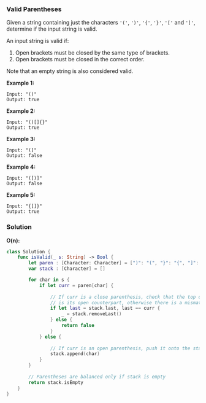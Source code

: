 
### Valid Parentheses

Given a string containing just the characters `'('`, `')'`, `'{'`, `'}'`, `'['` and `']'`, determine if the input string is valid.

An input string is valid if:</br>
1. Open brackets must be closed by the same type of brackets.
2. Open brackets must be closed in the correct order.

Note that an empty string is also considered valid.

__Example 1:__
```
Input: "()"
Output: true
```
__Example 2:__
```
Input: "()[]{}"
Output: true
```
__Example 3:__
```
Input: "(]"
Output: false
```
__Example 4:__
```
Input: "([)]"
Output: false
```
__Example 5:__
```
Input: "{[]}"
Output: true
```

### Solution
__O(n):__
```Swift
class Solution {
    func isValid(_ s: String) -> Bool {
        let paren : [Character: Character] = [")": "(", "}": "{", "]": "["]
        var stack : [Character] = []

        for char in s {
            if let curr = paren[char] {
                
                // If curr is a close parenthesis, check that the top of the stack
                // is its open counterpart, otherwise there is a mismatch - return false
                if let last = stack.last, last == curr {
                    _ = stack.removeLast()
                } else {
                    return false
                }
            } else {
                
                // If curr is an open parenthesis, push it onto the stack
                stack.append(char)
            }
        }
        
        // Parentheses are balanced only if stack is empty
        return stack.isEmpty
    }
}
```

